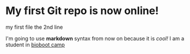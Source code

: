 # My first Git repo is now online!
my first file
the 2nd line

I'm going to use **markdown** syntax from now on because it is _cool!_
I am a student in [bioboot camp](https://github.com/arcanum449/demo1_github/edit/master/README)
